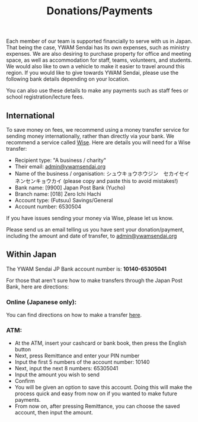 ﻿---
title: Donations/Payments
draft: false
share: false
commentable: false
editable: false

# Optional header image (relative to `static/media/` folder).
header:
  caption: ""
  image: ""
---

Each member of our team is supported financially to serve with us in Japan. That being the case, YWAM Sendai has its own expenses, such as ministry expenses. We are also desiring to purchase property for office and meeting space, as well as accommodation for staff, teams, volunteers, and students. We would also like to own a vehicle to make it easier to travel around this region. If you would like to give towards YWAM Sendai, please use the following bank details depending on your location.

You can also use these details to make any payments such as staff fees or school registration/lecture fees.

## International

To save money on fees, we recommend using a money transfer service for sending money internationally, rather than directly via your bank. We recommend a service called [Wise](https://www.wise.com/). Here are details you will need for a Wise transfer:

* Recipient type: "A business / charity"
* Their email: admin@ywamsendai.org
* Name of the business / organisation: シュウキョウホウジン　セカイセイネンセンキョウカイ (please copy and paste this to avoid mistakes!)
* Bank name: [9900] Japan Post Bank (Yucho)
* Branch name: [018] Zero Ichi Hachi
* Account type: (Futsuu) Savings/General
* Account number: 6530504

If you have issues sending your money via Wise, please let us know.

Please send us an email telling us you have sent your donation/payment, including the amount and date of transfer, to admin@ywamsendai.org

## Within Japan

The YWAM Sendai JP Bank account number is: **10140-65305041**

For those that aren't sure how to make transfers through the Japan Post Bank, here are directions:

### Online (Japanese only):

You can find directions on how to make a transfer [here](https://www.jp-bank.japanpost.jp/direct/pc/guide/dr_pc_gd_densin.html).

### ATM:

* At the ATM, insert your cashcard or bank book, then press the English button
* Next, press Remittance and enter your PIN number
* Input the first 5 numbers of the account number: 10140
* Next, input the next 8 numbers: 65305041
* Input the amount you wish to send
* Confirm
* You will be given an option to save this account. Doing this will make the process quick and easy from now on if you wanted to make future payments.
* From now on, after pressing Remittance, you can choose the saved account, then input the amount.
